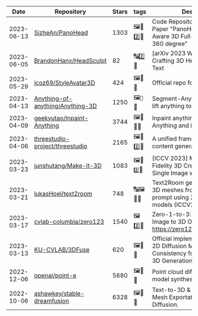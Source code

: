 | Date | Repository | Stars | tags |  Description  |
|------------|---------|-------|-------------|-------------|
| 2023-06-13 | [SizheAn/PanoHead](https://github.com/SizheAn/PanoHead) | 1303 | 🖼️🚌2️⃣🧊 | Code Repository for CVPR 2023 Paper "PanoHead: Geometry-Aware 3D Full-Head Synthesis in 360 degree" |
| 2023-06-05 | [BrandonHanx/HeadSculpt](https://github.com/BrandonHanx/HeadSculpt) | 82 | 🔠2️⃣🧊 | [arXiv 2023 WIP] HeadSculpt: Crafting 3D Head Avatars with Text |
| 2023-05-29 | [icoz69/StyleAvatar3D](https://github.com/icoz69/StyleAvatar3D) | 424 | 🖼️📝🧊 | Official repo for StyleAvatar3D |
| 2023-04-13 | [Anything-of-anything/Anything-3D](https://github.com/Anything-of-anything/Anything-3D) | 1250 | 🖼️`📱`🧊 | Segment-Anything + 3D. Let's lift anything to 3D. |
| 2023-04-09 | [geekyutao/Inpaint-Anything](https://github.com/geekyutao/Inpaint-Anything) | 3744 | 🖼️🎥🚌🧊 | Inpaint anything using Segment Anything and inpainting models. |
| 2023-04-06 | [threestudio-project/threestudio](https://github.com/threestudio-project/threestudio) | 2165 | 🖼️🚌2️⃣🧊 | A unified framework for 3D content generation. |
| 2023-03-23 | [junshutang/Make-It-3D](https://github.com/junshutang/Make-It-3D) | 1083 | 🖼️🚌`2️⃣`🧊 | [ICCV 2023] Make-It-3D: High-Fidelity 3D Creation from A Single Image with Diffusion Prior |
| 2023-03-21 | [lukasHoel/text2room](https://github.com/lukasHoel/text2room) | 748 | 🔠🖼️🚌🧊 | Text2Room generates textured 3D meshes from a given text prompt using 2D text-to-image models (ICCV2023). |
| 2023-03-17 | [cvlab-columbia/zero123](https://github.com/cvlab-columbia/zero123) | 1540 | 🖼️2️⃣🧊 | Zero-1-to-3: Zero-shot One Image to 3D Object: https://zero123.cs.columbia.edu/ |
| 2023-03-13 | [KU-CVLAB/3DFuse](https://github.com/KU-CVLAB/3DFuse) | 620 | 🖼️🚌🧊 | Official implementation of "Let 2D Diffusion Model Know 3D-Consistency for Robust Text-to-3D Generation" |
| 2022-12-06 | [openai/point-e](https://github.com/openai/point-e) | 5680 | 🖼️🚌🧊 | Point cloud diffusion for 3D model synthesis |
| 2022-10-06 | [ashawkey/stable-dreamfusion](https://github.com/ashawkey/stable-dreamfusion) | 6328 | 🖼️🚌🧊 | Text-to-3D & Image-to-3D & Mesh Exportation with NeRF + Diffusion. |
